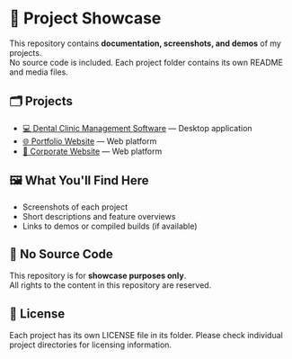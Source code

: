 # 📁 Project Showcase

This repository contains **documentation, screenshots, and demos** of my projects.  
No source code is included. Each project folder contains its own README and media files.

## 🗂 Projects
- [💻 Dental Clinic Management Software](Dental/README.md) — Desktop application
- [🌐 Portfolio Website](Portfolio/README.md) — Web platform
- [🏢 Corporate Website](Corporate%20Website/README.md) — Web platform

## 🖼 What You'll Find Here
- Screenshots of each project
- Short descriptions and feature overviews
- Links to demos or compiled builds (if available)

## 🚫 No Source Code
This repository is for **showcase purposes only**.  
All rights to the content in this repository are reserved.

## 📜 License
Each project has its own LICENSE file in its folder. Please check individual project directories for licensing information.
